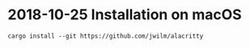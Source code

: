 # 2018-10-25 Installation on macOS

```
cargo install --git https://github.com/jwilm/alacritty
```

